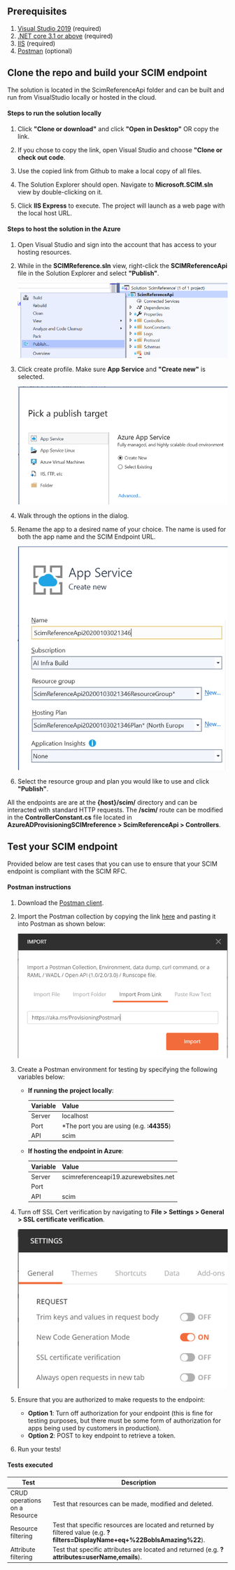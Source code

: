 
## Prerequisites

1. [Visual Studio 2019](https://visualstudio.microsoft.com/downloads/) (required)
2. [.NET core 3.1 or above](https://dotnet.microsoft.com/download/dotnet-core/3.1) (required)
3. [IIS](https://www.microsoft.com/download/details.aspx?id=48264) (required)
4. [Postman](https://www.getpostman.com/downloads/) (optional)

## Clone the repo and build your SCIM endpoint

The solution is located in the ScimReferenceApi folder and can be built and run from VisualStudio locally or hosted in the cloud.

#### Steps to run the solution locally
1. Click **"Clone or download"** and click **"Open in Desktop"** OR copy the link.
 
2. If you chose to copy the link, open Visual Studio and choose **"Clone or check out code**. 

3. Use the copied link from Github to make a local copy of all files.

4. The Solution Explorer should open. Navigate to **Microsoft.SCIM.sln** view by double-clicking on it.

5. Click **IIS Express** to execute. The project will launch as a web page with the local host URL.

#### Steps to host the solution in the Azure
1. Open Visual Studio and sign into the account that has access to your hosting resources. 
2. While in the **SCIMReference.sln** view, right-click the **SCIMReferenceApi** file in the Solution Explorer and select **"Publish"**.

    ![Cloud Publiosh](Screenshots/CloudPublish.png)

3. Click create profile. Make sure **App Service** and **"Create new"** is selected. 

    ![Cloud Publish 2](Screenshots/CloudPublish2.png)
    
4. Walk through the options in the dialog. 
5. Rename the app to a desired name of your choice. The name is used for both the app name and the SCIM Endpoint URL.

    ![Cloud Publish 3](Screenshots/CloudPublish3.png)

6. Select the resource group and plan you would like to use and click **"Publish"**.

All the endpoints are are at the **{host}/scim/** directory and can be interacted with standard HTTP requests. The **/scim/** route can be modified in the **ControllerConstant.cs** file located in **AzureADProvisioningSCIMreference > ScimReferenceApi > Controllers**.


## Test your SCIM endpoint
Provided below are test cases that you can use to ensure that your SCIM endpoint is compliant with the SCIM RFC. 

#### Postman instructions
1. Download the [Postman client](https://www.getpostman.com/downloads/).
2. Import the Postman collection by copying the link [here](https://aka.ms/ProvisioningPostman) and pasting it into Postman as shown below:

    ![Postman](Screenshots/Postman.png)

3. Create a Postman environment for testing by specifying the following variables below:
    * **If running the project locally**:

        |Variable|Value|
        |---|---|
        |Server|localhost|
        |Port|*The port you are using (e.g. **:44355**)|
        |API|scim|
            
    * **If hosting the endpoint in Azure**:
        
        |Variable|Value|
        |---|---|
        |Server|scimreferenceapi19.azurewebsites.net|
        |Port||
        |API|scim|

4. Turn off SSL Cert verification by navigating to  **File > Settings > General > SSL certificate verification**.

    ![Postman2](Screenshots/Postman2.png)

5. Ensure that you are authorized to make requests to the endpoint:
    * **Option 1**: Turn off authorization for your endpoint (this is fine for testing purposes, but there must be some form of authorization for apps being used by customers in production).
    * **Option 2**: POST to key endpoint to retrieve a token.

6. Run your tests!

#### Tests executed

|Test|Description|
|---|---|
|CRUD operations on a Resource|Test that resources can be made, modified and deleted.|
|Resource filtering|Test that specific resources are located and returned by filtered value (e.g. **?filters=DisplayName+eq+%22BobIsAmazing%22**).|
|Attribute filtering|Test that specific attributes are located and returned (e.g. **?attributes=userName,emails**).|
